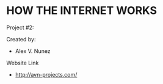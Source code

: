 # HOW THE INTERNET WORKS
Project #2:

Created by:
* Alex V. Nunez

Website Link
* http://avn-projects.com/